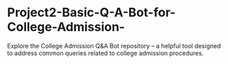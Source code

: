 # Project2-Basic-Q-A-Bot-for-College-Admission-
Explore the College Admission Q&amp;A Bot repository – a helpful tool designed to address common queries related to college admission procedures. 
